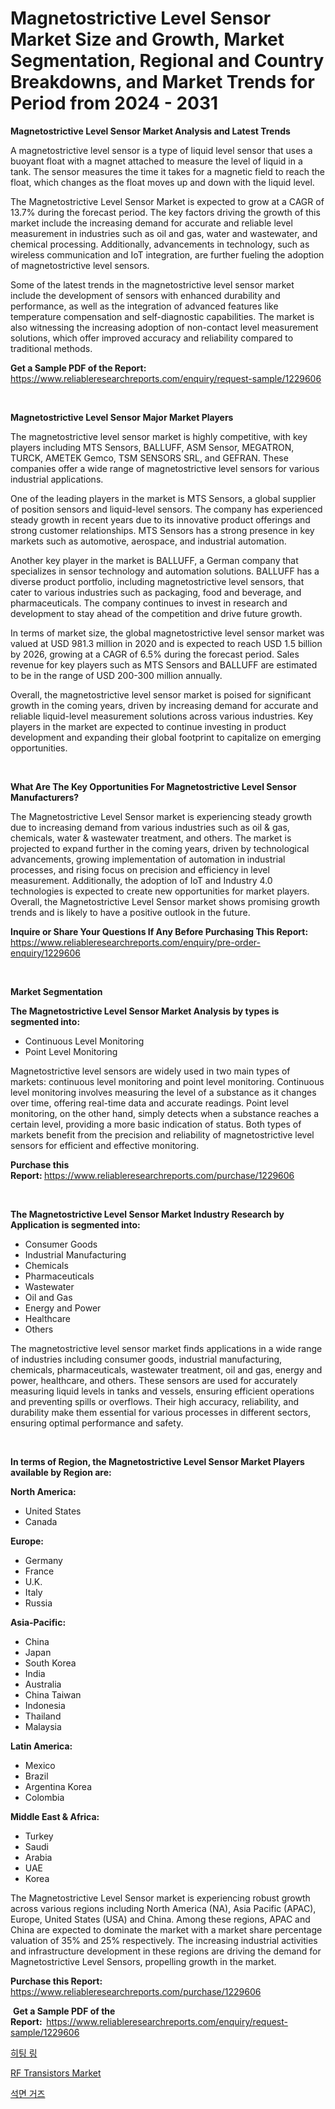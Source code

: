 <p><h1>Magnetostrictive Level Sensor Market Size and Growth, Market Segmentation, Regional and Country Breakdowns, and Market Trends for Period from 2024 -  2031</h1></p><p><strong>Magnetostrictive Level Sensor Market Analysis and Latest Trends</strong></p>
<p><p>A magnetostrictive level sensor is a type of liquid level sensor that uses a buoyant float with a magnet attached to measure the level of liquid in a tank. The sensor measures the time it takes for a magnetic field to reach the float, which changes as the float moves up and down with the liquid level.</p><p>The Magnetostrictive Level Sensor Market is expected to grow at a CAGR of 13.7% during the forecast period. The key factors driving the growth of this market include the increasing demand for accurate and reliable level measurement in industries such as oil and gas, water and wastewater, and chemical processing. Additionally, advancements in technology, such as wireless communication and IoT integration, are further fueling the adoption of magnetostrictive level sensors.</p><p>Some of the latest trends in the magnetostrictive level sensor market include the development of sensors with enhanced durability and performance, as well as the integration of advanced features like temperature compensation and self-diagnostic capabilities. The market is also witnessing the increasing adoption of non-contact level measurement solutions, which offer improved accuracy and reliability compared to traditional methods.</p></p>
<p><strong>Get a Sample PDF of the Report:&nbsp;</strong> <a href="https://www.reliableresearchreports.com/enquiry/request-sample/1229606">https://www.reliableresearchreports.com/enquiry/request-sample/1229606</a></p>
<p>&nbsp;</p>
<p><strong>Magnetostrictive Level Sensor Major Market Players</strong></p>
<p><p>The magnetostrictive level sensor market is highly competitive, with key players including MTS Sensors, BALLUFF, ASM Sensor, MEGATRON, TURCK, AMETEK Gemco, TSM SENSORS SRL, and GEFRAN. These companies offer a wide range of magnetostrictive level sensors for various industrial applications.</p><p>One of the leading players in the market is MTS Sensors, a global supplier of position sensors and liquid-level sensors. The company has experienced steady growth in recent years due to its innovative product offerings and strong customer relationships. MTS Sensors has a strong presence in key markets such as automotive, aerospace, and industrial automation.</p><p>Another key player in the market is BALLUFF, a German company that specializes in sensor technology and automation solutions. BALLUFF has a diverse product portfolio, including magnetostrictive level sensors, that cater to various industries such as packaging, food and beverage, and pharmaceuticals. The company continues to invest in research and development to stay ahead of the competition and drive future growth.</p><p>In terms of market size, the global magnetostrictive level sensor market was valued at USD 981.3 million in 2020 and is expected to reach USD 1.5 billion by 2026, growing at a CAGR of 6.5% during the forecast period. Sales revenue for key players such as MTS Sensors and BALLUFF are estimated to be in the range of USD 200-300 million annually.</p><p>Overall, the magnetostrictive level sensor market is poised for significant growth in the coming years, driven by increasing demand for accurate and reliable liquid-level measurement solutions across various industries. Key players in the market are expected to continue investing in product development and expanding their global footprint to capitalize on emerging opportunities.</p></p>
<p>&nbsp;</p>
<p><strong>What Are The Key Opportunities For Magnetostrictive Level Sensor Manufacturers?</strong></p>
<p><p>The Magnetostrictive Level Sensor market is experiencing steady growth due to increasing demand from various industries such as oil & gas, chemicals, water & wastewater treatment, and others. The market is projected to expand further in the coming years, driven by technological advancements, growing implementation of automation in industrial processes, and rising focus on precision and efficiency in level measurement. Additionally, the adoption of IoT and Industry 4.0 technologies is expected to create new opportunities for market players. Overall, the Magnetostrictive Level Sensor market shows promising growth trends and is likely to have a positive outlook in the future.</p></p>
<p><strong>Inquire or Share Your Questions If Any Before Purchasing This Report:</strong> <a href="https://www.reliableresearchreports.com/enquiry/pre-order-enquiry/1229606">https://www.reliableresearchreports.com/enquiry/pre-order-enquiry/1229606</a></p>
<p>&nbsp;</p>
<p><strong>Market Segmentation</strong></p>
<p><strong>The Magnetostrictive Level Sensor Market Analysis by types is segmented into:</strong></p>
<p><ul><li>Continuous Level Monitoring</li><li>Point Level Monitoring</li></ul></p>
<p><p>Magnetostrictive level sensors are widely used in two main types of markets: continuous level monitoring and point level monitoring. Continuous level monitoring involves measuring the level of a substance as it changes over time, offering real-time data and accurate readings. Point level monitoring, on the other hand, simply detects when a substance reaches a certain level, providing a more basic indication of status. Both types of markets benefit from the precision and reliability of magnetostrictive level sensors for efficient and effective monitoring.</p></p>
<p><strong>Purchase this Report:&nbsp;</strong><a href="https://www.reliableresearchreports.com/purchase/1229606">https://www.reliableresearchreports.com/purchase/1229606</a></p>
<p>&nbsp;</p>
<p><strong>The Magnetostrictive Level Sensor Market Industry Research by Application is segmented into:</strong></p>
<p><ul><li>Consumer Goods</li><li>Industrial Manufacturing</li><li>Chemicals</li><li>Pharmaceuticals</li><li>Wastewater</li><li>Oil and Gas</li><li>Energy and Power</li><li>Healthcare</li><li>Others</li></ul></p>
<p><p>The magnetostrictive level sensor market finds applications in a wide range of industries including consumer goods, industrial manufacturing, chemicals, pharmaceuticals, wastewater treatment, oil and gas, energy and power, healthcare, and others. These sensors are used for accurately measuring liquid levels in tanks and vessels, ensuring efficient operations and preventing spills or overflows. Their high accuracy, reliability, and durability make them essential for various processes in different sectors, ensuring optimal performance and safety.</p></p>
<p>&nbsp;</p>
<p><strong>In terms of Region, the Magnetostrictive Level Sensor Market Players available by Region are:</strong></p>
<p>
    <p> <strong> North America: </strong>
        <ul>
            <li>United States</li>
            <li>Canada</li>
        </ul>
        </p> 
    <p> <strong> Europe: </strong>
        <ul>
            <li>Germany</li>
            <li>France</li>
            <li>U.K.</li>
            <li>Italy</li>
            <li>Russia</li>
        </ul>
        </p> 
    <p> <strong> Asia-Pacific: </strong>
        <ul>
            <li>China</li>
            <li>Japan</li>
            <li>South Korea</li>
            <li>India</li>
            <li>Australia</li>
            <li>China Taiwan</li>
            <li>Indonesia</li>
            <li>Thailand</li>
            <li>Malaysia</li>
        </ul>
        </p> 
    <p> <strong> Latin America: </strong>
        <ul>
            <li>Mexico</li>
            <li>Brazil</li>
            <li>Argentina Korea</li>
            <li>Colombia</li>
        </ul>
        </p> 
    <p> <strong> Middle East & Africa: </strong>
        <ul>
            <li>Turkey</li>
            <li>Saudi</li>
            <li>Arabia</li>
            <li>UAE</li>
            <li>Korea</li>
        </ul>
    </p>
    </p>
<p><p>The Magnetostrictive Level Sensor market is experiencing robust growth across various regions including North America (NA), Asia Pacific (APAC), Europe, United States (USA) and China. Among these regions, APAC and China are expected to dominate the market with a market share percentage valuation of 35% and 25% respectively. The increasing industrial activities and infrastructure development in these regions are driving the demand for Magnetostrictive Level Sensors, propelling growth in the market.</p></p>
<p><strong>Purchase this Report: </strong><a href="https://www.reliableresearchreports.com/purchase/1229606">https://www.reliableresearchreports.com/purchase/1229606</a></p>
<p>&nbsp;<strong>Get a Sample PDF of the Report:&nbsp;&nbsp;</strong><a href="https://www.reliableresearchreports.com/enquiry/request-sample/1229606">https://www.reliableresearchreports.com/enquiry/request-sample/1229606</a></p>
<p><strong></strong></p>
<p><p><a href="https://github.com/fernandotryO5lson96765/Market-Research-Report-List-1/blob/main/73159629086.md">히팅 링</a></p><p><a href="https://github.com/danielneavesallisons03mba/Market-Research-Report-List-1/blob/main/rf-transistors-market.md">RF Transistors Market</a></p><p><a href="https://github.com/CliftonFisher9067/Market-Research-Report-List-1/blob/main/52316129085.md">석면 거즈</a></p></p>